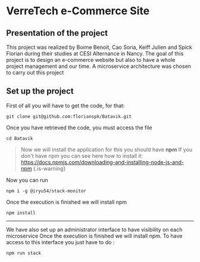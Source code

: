 # VerreTech e-Commerce Site   

## Presentation of the project

This project was realized by Boime Benoit, Cao Soria, Keiff Julien and Spick Florian during their studies at CESI Alternance in Nancy. The goal of this project is to design an e-commerce website but also to have a whole project management and our time. A microservice architecture was chosen to carry out this project


## Set up the project

First of all you will have to get the code, for that:

`git clone git@github.com:florianspk/Batavik.git`

Once you have retrieved the code, you must access the file 

`cd Batavik`

> Now we will install the application for this you should have **npm** If you don't have npm you can see here how to install it: https://docs.npmjs.com/downloading-and-installing-node-js-and-npm
{.is-warning}

Now you can run

`npm i -g @iryu54/stack-monitor`

Once the execution is finished we will install npm

`npm install`

---

We have also set up an administrator interface to have visibility on each microservice 
Once the execution is finished we will install npm.
To have access to this interface you just have to do : 

`npm run stack`

